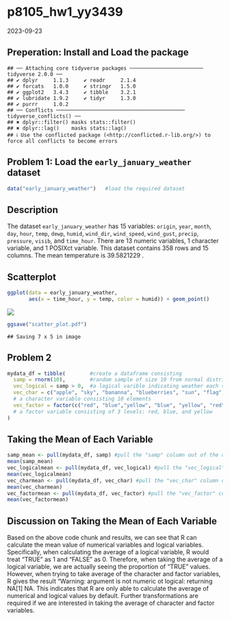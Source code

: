 p8105_hw1_yy3439
================
2023-09-23

## Preperation: Install and Load the package

    ## ── Attaching core tidyverse packages ──────────────────────── tidyverse 2.0.0 ──
    ## ✔ dplyr     1.1.3     ✔ readr     2.1.4
    ## ✔ forcats   1.0.0     ✔ stringr   1.5.0
    ## ✔ ggplot2   3.4.3     ✔ tibble    3.2.1
    ## ✔ lubridate 1.9.2     ✔ tidyr     1.3.0
    ## ✔ purrr     1.0.2     
    ## ── Conflicts ────────────────────────────────────────── tidyverse_conflicts() ──
    ## ✖ dplyr::filter() masks stats::filter()
    ## ✖ dplyr::lag()    masks stats::lag()
    ## ℹ Use the conflicted package (<http://conflicted.r-lib.org/>) to force all conflicts to become errors

## Problem 1: Load the `early_january_weather` dataset

``` r
data("early_january_weather")   #load the required dataset
```

## Description

The dataset `early_january_weather` has 15 variables: `origin`, `year`,
`month`, `day`, `hour`, `temp`, `dewp`, `humid`, `wind_dir`,
`wind_speed`, `wind_gust`, `precip`, `pressure`, `visib`, and
`time_hour`. There are 13 numeric variables, 1 character variable, and 1
POSIXct variable. This dataset contains 358 rows and 15 columns. The
mean temperature is 39.5821229 .

## Scatterplot

``` r
ggplot(data = early_january_weather, 
       aes(x = time_hour, y = temp, color = humid)) + geom_point() 
```

![](p8105_hw1_yy3439_files/figure-gfm/unnamed-chunk-3-1.png)<!-- -->

``` r
ggsave("scatter_plot.pdf")
```

    ## Saving 7 x 5 in image

## Problem 2

``` r
mydata_df = tibble(        #create a dataframe consisting 
  samp = rnorm(10),        #random sample of size 10 from normal distribution using rnorm function
  vec_logical = samp > 0,  #a logical varible indicating weather each smaple is greater than 0 
  vec_char = c("apple", "sky", "bananna", "blueberries", "sun", "flag", "sea", "shirt", "cherry", "light"),  
  # a character variable consisting 10 elements
  vec_factor = factor(c("red", "blue","yellow", "blue", "yellow", "red", "blue", "blue", "red", "red"))
  # a factor variable consisting of 3 levels: red, blue, and yellow
)
```

## Taking the Mean of Each Variable

``` r
samp_mean <- pull(mydata_df, samp) #pull the "samp" column out of the dataframe and take the mean of it 
mean(samp_mean)
vec_logicalmean <- pull(mydata_df, vec_logical) #pull the "vec_logical" column out of the dataframe and take the mean of it 
mean(vec_logicalmean)
vec_charmean <- pull(mydata_df, vec_char) #pull the "vec_char" column out of the dataframe and take the mean of it 
mean(vec_charmean)
vec_factormean <- pull(mydata_df, vec_factor) #pull the "vec_factor" column out of the dataframe and take the mean of it 
mean(vec_factormean)
```

## Discussion on Taking the Mean of Each Variable

Based on the above code chunk and results, we can see that R can
calculate the mean value of numerical variables and logical variables.
Specifically, when calculating the average of a logical variable, R
would treat “TRUE” as 1 and “FALSE” as 0. Therefore, when taking the
average of a logical variable, we are actually seeing the proportion of
“TRUE” values. However, when trying to take average of the character and
factor variables, R gives the result “Warning: argument is not numeric
ot logical: returning NA\[1\] NA. This indicates that R are only able to
calculate the average of numerical and logical values by default.
Further transformations are required if we are interested in taking the
average of character and factor variables.
